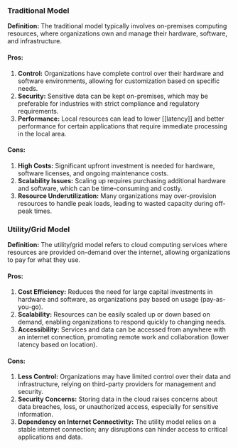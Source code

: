 ### Traditional Model

**Definition:** The traditional model typically involves on-premises computing resources, where organizations own and manage their hardware, software, and infrastructure.

#### Pros:

1. **Control:** Organizations have complete control over their hardware and software environments, allowing for customization based on specific needs.
2. **Security:** Sensitive data can be kept on-premises, which may be preferable for industries with strict compliance and regulatory requirements.
3. **Performance:** Local resources can lead to lower [[latency]] and better performance for certain applications that require immediate processing in the local area.

#### Cons:

1. **High Costs:** Significant upfront investment is needed for hardware, software licenses, and ongoing maintenance costs.
2. **Scalability Issues:** Scaling up requires purchasing additional hardware and software, which can be time-consuming and costly.
3. **Resource Underutilization:** Many organizations may over-provision resources to handle peak loads, leading to wasted capacity during off-peak times.

### Utility/Grid Model

**Definition:** The utility/grid model refers to cloud computing services where resources are provided on-demand over the internet, allowing organizations to pay for what they use.

#### Pros:

1. **Cost Efficiency:** Reduces the need for large capital investments in hardware and software, as organizations pay based on usage (pay-as-you-go).
2. **Scalability:** Resources can be easily scaled up or down based on demand, enabling organizations to respond quickly to changing needs.
3. **Accessibility:** Services and data can be accessed from anywhere with an internet connection, promoting remote work and collaboration (lower latency based on location).

#### Cons:

1. **Less Control:** Organizations may have limited control over their data and infrastructure, relying on third-party providers for management and security.
2. **Security Concerns:** Storing data in the cloud raises concerns about data breaches, loss, or unauthorized access, especially for sensitive information.
3. **Dependency on Internet Connectivity:** The utility model relies on a stable internet connection; any disruptions can hinder access to critical applications and data.